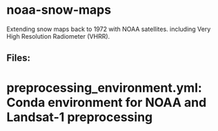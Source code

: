 # noaa-snow-maps
Extending snow maps back to 1972 with NOAA satellites. including Very High Resolution Radiometer (VHRR).


## Files:
# preprocessing_environment.yml: Conda environment for NOAA and Landsat-1 preprocessing
